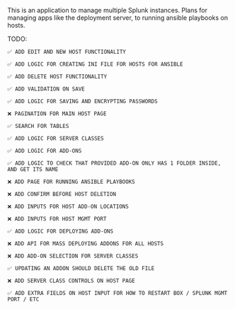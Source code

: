 This is an application to manage multiple Splunk instances. Plans for managing apps like the deployment server, to running ansible playbooks on hosts.


TODO:
    
    ✅ ADD EDIT AND NEW HOST FUNCTIONALITY

    ✅ ADD LOGIC FOR CREATING INI FILE FOR HOSTS FOR ANSIBLE

    ✅ ADD DELETE HOST FUNCTIONALITY

    ✅ ADD VALIDATION ON SAVE

    ✅ ADD LOGIC FOR SAVING AND ENCRYPTING PASSWORDS

    ❌ PAGINATION FOR MAIN HOST PAGE

    ✅ SEARCH FOR TABLES

    ✅ ADD LOGIC FOR SERVER CLASSES

    ✅ ADD LOGIC FOR ADD-ONS

    ✅ ADD LOGIC TO CHECK THAT PROVIDED ADD-ON ONLY HAS 1 FOLDER INSIDE, AND GET ITS NAME

    ❌ ADD PAGE FOR RUNNING ANSIBLE PLAYBOOKS

    ❌ ADD CONFIRM BEFORE HOST DELETION
    
    ❌ ADD INPUTS FOR HOST ADD-ON LOCATIONS
    
    ❌ ADD INPUTS FOR HOST MGMT PORT

    ✅ ADD LOGIC FOR DEPLOYING ADD-ONS

    ❌ ADD API FOR MASS DEPLOYING ADDONS FOR ALL HOSTS
    
    ❌ ADD ADD-ON SELECTION FOR SERVER CLASSES
    
    ✅ UPDATING AN ADDON SHOULD DELETE THE OLD FILE
    
    ❌ ADD SERVER CLASS CONTROLS ON HOST PAGE

    ✅ ADD EXTRA FIELDS ON HOST INPUT FOR HOW TO RESTART BOX / SPLUNK MGMT PORT / ETC 
